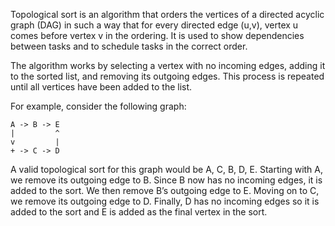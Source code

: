 

Topological sort is an algorithm that orders the vertices of a directed acyclic graph (DAG) in such a way that for every directed edge (u,v), vertex u comes before vertex v in the ordering. It is used to show dependencies between tasks and to schedule tasks in the correct order.

The algorithm works by selecting a vertex with no incoming edges, adding it to the sorted list, and removing its outgoing edges. This process is repeated until all vertices have been added to the list.

For example, consider the following graph:

```
A -> B -> E
|         ^
v         |
+ -> C -> D
```

A valid topological sort for this graph would be A, C, B, D, E. Starting with A, we remove its outgoing edge to B. Since B now has no incoming edges, it is added to the sort. We then remove B’s outgoing edge to E. Moving on to C, we remove its outgoing edge to D. Finally, D has no incoming edges so it is added to the sort and E is added as the final vertex in the sort.